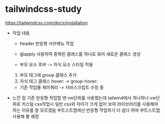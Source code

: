 # tailwindcss-study

<https://tailwindcss.com/docs/installation>

- 작업 내용
  - header 반응형 서브메뉴 작업

  - @apply 사용하여 중복된 클래스를 하나로 묶어 새로운 클래스 생성 
  - 부모 요소 호버 -> 자식 요소 스타일 적용
  
  1. 부모 태그에 group 클래스 추가
  2. 자식 태그 클래스 hover: -> group-hover:
  
  - 기존 작업물 제이쿼리 -> 자바스크립트 수정 중

- 느낀 점
기존 반응형 작업할 땐 vw단위를 사용했는데 tailwind에서 하나하나 vw단위로 커스텀 css작업시 일반 css와 차이가 크게 없어 보여 라이브러리를 사용해야 하는 이유를 잘 모르겠음
부트스트랩에선 반응형 작업하기 더 쉽다 하여 부트스트랩 사용해 볼 예정